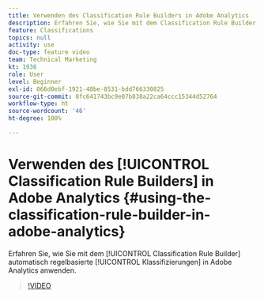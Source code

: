 ```yaml
---
title: Verwenden des Classification Rule Builders in Adobe Analytics
description: Erfahren Sie, wie Sie mit dem Classification Rule Builder automatisch regelbasierte Klassifizierungen in Adobe Analytics anwenden.
feature: Classifications
topics: null
activity: use
doc-type: feature video
team: Technical Marketing
kt: 1936
role: User
level: Beginner
exl-id: 066d0ebf-1921-48be-8531-bdd766330825
source-git-commit: 8fc641743bc9e07b838a22ca64ccc15344d52764
workflow-type: ht
source-wordcount: '46'
ht-degree: 100%

---
```


# Verwenden des [!UICONTROL Classification Rule Builders] in Adobe Analytics {#using-the-classification-rule-builder-in-adobe-analytics}

Erfahren Sie, wie Sie mit dem [!UICONTROL Classification Rule Builder] automatisch regelbasierte [!UICONTROL Klassifizierungen] in Adobe Analytics anwenden.

>[!VIDEO](https://video.tv.adobe.com/v/25884?quality=12&learn=on)
